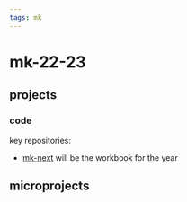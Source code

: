 ```yaml
---
tags: mk
---
```



# mk-22-23

## projects

### code

key repositories:
- [mk-next](https://github.com/mkuzmick/mk-next) will be the workbook for the year

## microprojects

